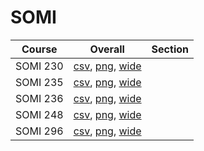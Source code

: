 # SOMI

| Course | Overall | Section |
| ------ | ------- | ------- |
| SOMI 230 | [csv](https://github.com/UCSD-Historical-Enrollment-Data/2025Spring/blob/main/overall/SOMI%20230.csv), [png](https://raw.githubusercontent.com/UCSD-Historical-Enrollment-Data/2025Spring/main/plot_overall/SOMI%20230.png), [wide](https://raw.githubusercontent.com/UCSD-Historical-Enrollment-Data/2025Spring/main/plot_overall_wide/SOMI%20230.png) |  |
| SOMI 235 | [csv](https://github.com/UCSD-Historical-Enrollment-Data/2025Spring/blob/main/overall/SOMI%20235.csv), [png](https://raw.githubusercontent.com/UCSD-Historical-Enrollment-Data/2025Spring/main/plot_overall/SOMI%20235.png), [wide](https://raw.githubusercontent.com/UCSD-Historical-Enrollment-Data/2025Spring/main/plot_overall_wide/SOMI%20235.png) |  |
| SOMI 236 | [csv](https://github.com/UCSD-Historical-Enrollment-Data/2025Spring/blob/main/overall/SOMI%20236.csv), [png](https://raw.githubusercontent.com/UCSD-Historical-Enrollment-Data/2025Spring/main/plot_overall/SOMI%20236.png), [wide](https://raw.githubusercontent.com/UCSD-Historical-Enrollment-Data/2025Spring/main/plot_overall_wide/SOMI%20236.png) |  |
| SOMI 248 | [csv](https://github.com/UCSD-Historical-Enrollment-Data/2025Spring/blob/main/overall/SOMI%20248.csv), [png](https://raw.githubusercontent.com/UCSD-Historical-Enrollment-Data/2025Spring/main/plot_overall/SOMI%20248.png), [wide](https://raw.githubusercontent.com/UCSD-Historical-Enrollment-Data/2025Spring/main/plot_overall_wide/SOMI%20248.png) |  |
| SOMI 296 | [csv](https://github.com/UCSD-Historical-Enrollment-Data/2025Spring/blob/main/overall/SOMI%20296.csv), [png](https://raw.githubusercontent.com/UCSD-Historical-Enrollment-Data/2025Spring/main/plot_overall/SOMI%20296.png), [wide](https://raw.githubusercontent.com/UCSD-Historical-Enrollment-Data/2025Spring/main/plot_overall_wide/SOMI%20296.png) |  |
